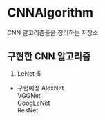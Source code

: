 # CNNAlgorithm
CNN 알고리즘들을 정리하는 저장소

## 구현한 CNN 알고리즘
1. LeNet-5

- 구현예정
AlexNet <br>
VGGNet <br>
GoogLeNet <br>
ResNet <br>
